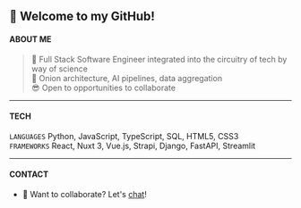## 👋 Welcome to my GitHub!  

#### ABOUT ME  

> 🚀 Full Stack Software Engineer integrated into the circuitry of tech by way of science  
> 🌱 Onion architecture, AI pipelines, data aggregation  
> 😎 Open to opportunities to collaborate  
---
#### TECH

`LANGUAGES` Python, JavaScript, TypeScript, SQL, HTML5, CSS3  
`FRAMEWORKS` React, Nuxt 3, Vue.js, Strapi, Django, FastAPI, Streamlit

---
#### CONTACT
- 📆 Want to collaborate? Let's [chat](https://calendly.com/imgta "Let's chat!")!  

<!---
<sub>🙋‍♂️ Psst! I'm [looking for work](https://www.linkedin.com/in/gordonta/ "Connect with me!")!</sub>
--->
<!---
imgta/imgta is a ✨ special ✨ repository because its `README.md` (this file) appears on your GitHub profile.
You can click the Preview link to take a look at your changes.
--->
